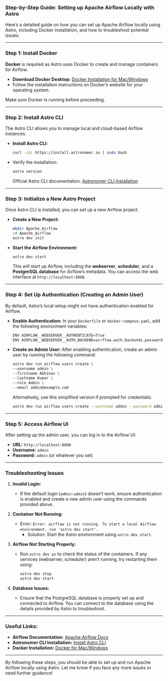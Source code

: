 

### Step-by-Step Guide: Setting up Apache Airflow Locally with Astro

Here’s a detailed guide on how you can set up Apache Airflow locally using Astro, including Docker installation, and how to troubleshoot potential issues.

---

### **Step 1: Install Docker**

**Docker** is required as Astro uses Docker to create and manage containers for Airflow.

- **Download Docker Desktop:** [Docker Installation for Mac/Windows](https://www.docker.com/products/docker-desktop/)
- Follow the installation instructions on Docker’s website for your operating system.

Make sure Docker is running before proceeding.

---

### **Step 2: Install Astro CLI**

The Astro CLI allows you to manage local and cloud-based Airflow instances.

- **Install Astro CLI:**
  ```bash
  curl -sSL https://install.astronomer.io | sudo bash
  ```

- Verify the installation:
  ```bash
  astro version
  ```

   Official Astro CLI documentation: [Astronomer CLI Installation](https://docs.astronomer.io/astro/cli/install-cli)

---

### **Step 3: Initialize a New Astro Project**

Once Astro CLI is installed, you can set up a new Airflow project.

- **Create a New Project:**
  ```bash
  mkdir Apache_Airflow
  cd Apache_Airflow
  astro dev init
  ```

- **Start the Airflow Environment:**
  ```bash
  astro dev start
  ```

   This will start up Airflow, including the **webserver**, **scheduler**, and a **PostgreSQL database** for Airflow’s metadata. You can access the web interface at `http://localhost:8080`.

---

### **Step 4: Set Up Authentication (Creating an Admin User)**

By default, Astro’s local setup might not have authentication enabled for Airflow.

- **Enable Authentication:**
   In your `Dockerfile` or `docker-compose.yaml`, add the following environment variables:
   ```bash
   ENV AIRFLOW__WEBSERVER__AUTHENTICATE=True
   ENV AIRFLOW__WEBSERVER__AUTH_BACKEND=airflow.auth.backends.password_auth
   ```

- **Create an Admin User:**
   After enabling authentication, create an admin user by running the following command:
   ```bash
   astro dev run airflow users create \
   --username admin \
   --firstname Abhinav \
   --lastname Kumar \
   --role Admin \
   --email admin@example.com
   ```

   Alternatively, use this simplified version if prompted for credentials:
   ```bash
   astro dev run airflow users create --username admin --password admin --role Admin
   ```

---

### **Step 5: Access Airflow UI**

After setting up the admin user, you can log in to the Airflow UI:

- **URL:** `http://localhost:8080`
- **Username:** `admin`
- **Password:** `admin` (or whatever you set)

---

### **Troubleshooting Issues**

1. **Invalid Login:**
   - If the default login (`admin:admin`) doesn’t work, ensure authentication is enabled and create a new admin user using the commands provided above.

2. **Container Not Running:**
   - Error: `Error: airflow is not running. To start a local Airflow environment, run 'astro dev start'`.
     - Solution: Start the Astro environment using `astro dev start`.

3. **Airflow Not Starting Properly:**
   - Run `astro dev ps` to check the status of the containers. If any services (webserver, scheduler) aren’t running, try restarting them using:
     ```bash
     astro dev stop
     astro dev start
     ```

4. **Database Issues:**
   - Ensure that the PostgreSQL database is properly set up and connected to Airflow. You can connect to the database using the details provided by Astro to troubleshoot.

---

### Useful Links:
- **Airflow Documentation:** [Apache Airflow Docs](https://airflow.apache.org/docs/)
- **Astronomer CLI Installation:** [Install Astro CLI](https://docs.astronomer.io/astro/cli/install-cli)
- **Docker Installation:** [Docker for Mac/Windows](https://www.docker.com/products/docker-desktop)

---

By following these steps, you should be able to set up and run Apache Airflow locally using Astro. Let me know if you face any more issues or need further guidance!
